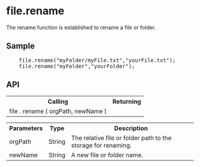 <H1>file.rename</H1>

The rename function is established to rename a file or folder.
<h2>Sample</h2>
<pre>
	file.rename("myFolder/myFile.txt","yourFile.txt");
	file.rename("myFolder","yourFolder");
</pre>

<h2>API</h2>

<table>
<tr><th>Calling</th><th>Returning</th></tr>
<tr><td>file . rename ( orgPath, newName )</td><td></td></tr>
</table>


<table>
<tr><th>Parameters</th><th>Type</th><th>Description</th></tr>
<tr><td>orgPath</td><td>String</td><td>The relative file or folder path to the storage for renaming.</td></tr>
<tr><td>newName</td><td>String</td><td>A new file or folder name.</td></tr>
</table>
